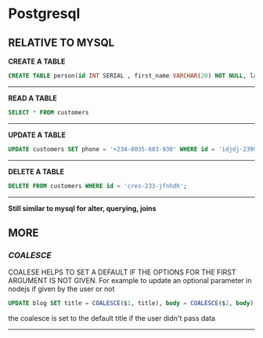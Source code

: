 # Postgresql 

## RELATIVE TO MYSQL
**CREATE A TABLE**
```sql
CREATE TABLE person(id INT SERIAL , first_name VARCHAR(20) NOT NULL, last_name VARCHAR(20), age INT NOT NULL, email VARCHAR(50) , phone INT, dob TIMESTAMP DEFAULT NOW(), gender VARCHAR(10) CHECK(gender = 'male' or gender = 'female') );
```
---
**READ A TABLE**
```sql
SELECT * FROM customers 
```
---
**UPDATE A TABLE**
```sql
UPDATE customers SET phone = '+234-8035-603-930' WHERE id = 'idjdj-23993-mdfj';
```
---
**DELETE A TABLE**
```sql
DELETE FROM customers WHERE id = 'cres-233-jfnhdh'; 
```
---

**Still similar to mysql for alter, querying, joins**


## MORE
### *COALESCE* 
COALESE HELPS TO SET A DEFAULT IF THE OPTIONS FOR THE FIRST ARGUMENT IS NOT GIVEN.
For example to update an optional parameter in nodejs if given by the user or not

```sql
UPDATE blog SET title = COALESCE($1, title), body = COALESCE($2, body), state = COALESCE($3, state) WHERE id = $4 RETURNING *;
```
the coalesce is set to the default title if the user didn't pass data

---